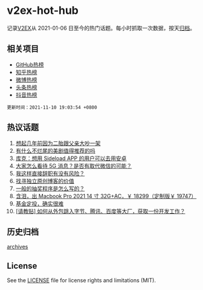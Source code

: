 # v2ex-hot-hub

 记录[V2EX](https://www.v2ex.com/)从 2021-01-06 日至今的热门话题。每小时抓取一次数据，按天[归档](archives)。
 
 ## 相关项目

- [GitHub热榜](https://github.com/snaildev/github-hot-hub)
- [知乎热榜](https://github.com/snaildev/zhihu-hot-hub)
- [微博热榜](https://github.com/snaildev/weibo-hot-hub)
- [头条热榜](https://github.com/snaildev/toutiao-hot-hub)
- [抖音热榜](https://github.com/snaildev/douyin-hot-hub)


 `更新时间：2021-11-10 19:03:54 +0800`

## 热议话题

1. [想起几年前因为二胎跟父亲大吵一架](https://www.v2ex.com/t/814248)
1. [有什么不烂尾的美剧值得推荐的吗](https://www.v2ex.com/t/814240)
1. [库克：想用 Sideload APP 的用户可以去用安卓](https://www.v2ex.com/t/814382)
1. [大家怎么看待 5G 消息？是否有取代微信的可能？](https://www.v2ex.com/t/814304)
1. [我这样直接辞职有没有风险？](https://www.v2ex.com/t/814338)
1. [找寻独立原创博客的价值](https://www.v2ex.com/t/814316)
1. [一般的抽奖程序是怎么写的？](https://www.v2ex.com/t/814273)
1. [含泪，出 Macbook Pro 2021 14 寸 32G+AC，￥ 18299（定制版￥ 19747）](https://www.v2ex.com/t/814332)
1. [基金定投，确实很难](https://www.v2ex.com/t/814341)
1. [[请教贴] 如何从外包跳入字节、腾讯、百度等大厂，获取一份开发工作？](https://www.v2ex.com/t/814309)

## 历史归档

[archives](archives)

## License

See the [LICENSE](LICENSE) file for license rights and limitations (MIT).
